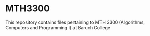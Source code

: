 # MTH3300
This repository contains files pertaining to MTH 3300 (Algorithms, Computers and Programming I)  at Baruch College
